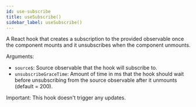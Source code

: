 ```yaml
---
id: use-subscribe
title: useSubscribe()
sidebar_label: useSubscribe()
---
```


A React hook that creates a subscription to the provided observable once the
component mounts and it unsubscribes when the component unmounts.

Arguments:

- `source$`: Source observable that the hook will subscribe to.
- `unsubscribeGraceTime`: Amount of time in ms that the hook should wait before
  unsubscribing from the source observable after it unmounts (default = 200).

Important: This hook doesn't trigger any updates.